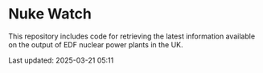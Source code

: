 # Nuke Watch

This repository includes code for retrieving the latest information available on the output of EDF nuclear power plants in the UK.

Last updated: 2025-03-21 05:11